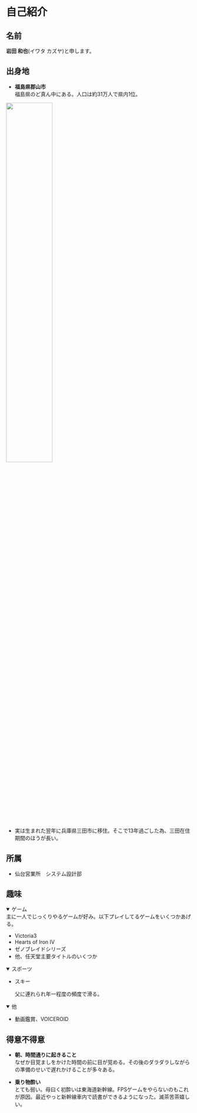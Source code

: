 # 自己紹介

## 名前  
**岩田 和也**(イワタ カズヤ)と申します。

## 出身地  
- **福島県郡山市**[](https://www.city.koriyama.lg.jp/)  
福島県のど真ん中にある。人口は約31万人で県内1位。  
<img src="https://tabit.jp/wp-content/uploads/2016/01/48-9.jpg" width="50%">

- 実は生まれた翌年に兵庫県三田市に移住。そこで13年過ごした為、三田在住期間のほうが長い。  

## 所属  
- 仙台営業所　システム設計部


## 趣味
<details open>
<summary>ゲーム</summary>  
主に一人でじっくりやるゲームが好み。以下プレイしてるゲームをいくつかあげる。

- Victoria3[](https://store.steampowered.com/app/529340/Victoria_3/?l=japanese)
- Hearts of Iron Ⅳ[](https://store.steampowered.com/app/394360/Hearts_of_Iron_IV/)
- ゼノブレイドシリーズ
- 他、任天堂主要タイトルのいくつか

</details>

<details open>
<summary>スポーツ</summary>

- スキー

    父に連れられ年一程度の頻度で滑る。

<details open>
<summary>他</summary>

- 動画鑑賞、VOICEROID


## 得意不得意

- **朝、時間通りに起きること**  
    なぜか目覚ましをかけた時間の前に目が覚める。その後のダラダラしながらの準備のせいで遅れかけることが多々ある。

- **乗り物酔い**  
    とても弱い。母曰く初酔いは東海道新幹線。FPSゲームをやらないのもこれが原因。最近やっと新幹線車内で読書ができるようになった。滅茶苦茶嬉しい。
